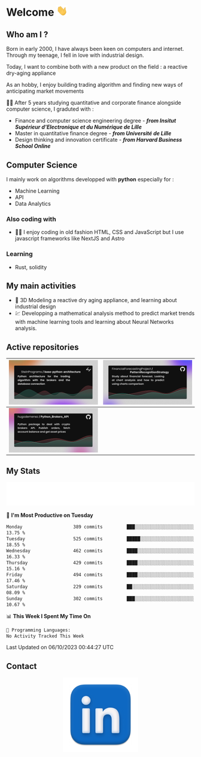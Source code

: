 # Welcome <img src="assets/hello.gif" width="30px"/>

## Who am I ?

Born in early 2000, I have always been keen on computers and internet.
Through my teenage, I fell in love with industrial design.

Today, I want to combine both with a new product on the field : a reactive dry-aging appliance

As an hobby, I enjoy building trading algorithm and finding new ways of anticipating market movements

:man_student: After 5 years studying quantitative and corporate finance alongside computer science, I graduted with :
* Finance and computer science engineering degree - ***from Insitut Supérieur d'Electronique et du Numérique de Lille***
* Master in quantitative finance degree - ***from Université de Lille***
* Design thinking and innovation certificate - ***from Harvard Business School Online***

## Computer Science

I mainly work on algorithms developped with **python** especially for :

* Machine Learning
* API
* Data Analytics

### Also coding with

* :man_technologist: I enjoy coding in old fashion HTML, CSS and JavaScript but I use javascript frameworks like NextJS and Astro

### Learning

* Rust, solidity

## My main activities

* :rocket: 3D Modeling a reactive dry aging appliance, and learning about industrial design
* :chart: Developping a mathematical analysis method to predict market trends with machine learning tools and learning about Neural Networks analysis.

## Active repositories

|[![Python Trading Algorithm](assets/base_python_architecture.png)](https://github.com/SteinPrograms/base-python-architecture)|[![Quantitative Prediction](assets/pattern_recognition_strategy.png)](https://github.com/FinancialForecastingProject/PatternRecognitionStrategy.git)|
| ------------- | ------------- |
|[![Broker SDK](assets/python_brokers_api.png)](https://github.com/hugodemenez/Python_Brokers_API)||

## My Stats

<p align=center>
<img src="metrics.plugin.wakatime.svg" alt="Metrics">
</p>

<!--START_SECTION:waka-->
📅 **I'm Most Productive on Tuesday** 

```text
Monday                   389 commits         ███░░░░░░░░░░░░░░░░░░░░░░   13.75 % 
Tuesday                  525 commits         █████░░░░░░░░░░░░░░░░░░░░   18.55 % 
Wednesday                462 commits         ████░░░░░░░░░░░░░░░░░░░░░   16.33 % 
Thursday                 429 commits         ████░░░░░░░░░░░░░░░░░░░░░   15.16 % 
Friday                   494 commits         ████░░░░░░░░░░░░░░░░░░░░░   17.46 % 
Saturday                 229 commits         ██░░░░░░░░░░░░░░░░░░░░░░░   08.09 % 
Sunday                   302 commits         ███░░░░░░░░░░░░░░░░░░░░░░   10.67 % 
```


📊 **This Week I Spent My Time On** 

```text
💬 Programming Languages: 
No Activity Tracked This Week
```


 Last Updated on 06/10/2023 00:44:27 UTC
<!--END_SECTION:waka-->

## Contact

<p align=center >
<a href="https://www.linkedin.com/in/hugo-demenez/">
<picture>
  <source media="(prefers-color-scheme: dark)" srcset="assets/linkedin_light.png">
  <img height="200px" width="200px" alt="Linkedin link" src="assets/linkedin.png">
</picture>
</a>
</p>
